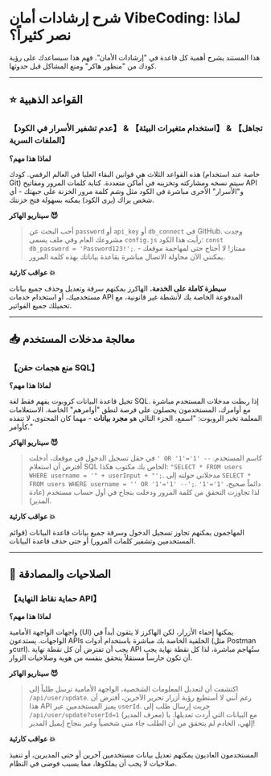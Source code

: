 # شرح إرشادات أمان VibeCoding: لماذا نصر كثيراً؟

هذا المستند يشرح أهمية كل قاعدة في "إرشادات الأمان". فهم هذا سيساعدك على رؤية كودك من "منظور هاكر" ومنع المشاكل قبل حدوثها.

---

## ⭐ القواعد الذهبية

### 【عدم تشفير الأسرار في الكود】 & 【استخدام متغيرات البيئة】 & 【تجاهل الملفات السرية】

**لماذا هذا مهم؟**

هذه القواعد الثلاث هي قوانين البقاء العليا في العالم الرقمي. كودك (خاصة عند استخدام Git) سيتم نسخه ومشاركته وتخزينه في أماكن متعددة. كتابة كلمات المرور ومفاتيح API و"الأسرار" الأخرى مباشرة في الكود مثل وشم كلمة مرور الخزنة على جبهتك - أي شخص يراك (يرى الكود) يمكنه بسهولة فتح خزنتك.

**سيناريو الهاكر 😈**
> أحب البحث عن `password` أو `api_key` أو `db_connect` في GitHub. وجدت مشروعك العام وفي ملف يسمى `config.js` رأيت هذا الكود: `const db_password = 'Password123!';`. ممتاز! لا أحتاج حتى لمهاجمة موقعك - يمكنني الآن محاولة الاتصال مباشرة بقاعدة بياناتك بهذه كلمة المرور.

**عواقب كارثية 💥**

**سيطرة كاملة على الخدمة.** الهاكرز يمكنهم سرقة وتعديل وحذف جميع بيانات مستخدميك، أو استخدام خدمات API المدفوعة الخاصة بك لأنشطة غير قانونية، مع تحميلك جميع الفواتير.

---

## 📥 معالجة مدخلات المستخدم

### 【منع هجمات حقن SQL】

**لماذا هذا مهم؟**

تخيل قاعدة البيانات كروبوت يفهم فقط لغة SQL. إذا ربطت مدخلات المستخدم مباشرة مع أوامرك، المستخدمون يحصلون على فرصة لنطق "أوامرهم" الخاصة. الاستعلامات المعلمة تخبر الروبوت: "اسمع، الجزء التالي هو **مجرد بيانات** - مهما كان المحتوى، لا تنفذه كأوامر."

**سيناريو الهاكر 😈**
> في حقل تسجيل الدخول في موقعك، أدخلت `' OR '1'='1' --` كاسم المستخدم. أفترض أن استعلام SQL الخاص بك مكتوب هكذا: `"SELECT * FROM users WHERE username = '" + userInput + "';`. مدخلاتي حولته إلى `SELECT * FROM users WHERE username = '' OR '1'='1' --';`. `'1'='1'` دائماً صحيح، لذا تجاوزت التحقق من كلمة المرور ودخلت بنجاح في أول حساب مستخدم (عادة المدير).

**عواقب كارثية 💥**

المهاجمون يمكنهم تجاوز تسجيل الدخول وسرقة جميع بيانات قاعدة البيانات (قوائم المستخدمين وتشفير كلمات المرور) أو حتى حذف قاعدة البيانات.

---

## 🔐 الصلاحيات والمصادقة

### 【حماية نقاط النهاية API】

**لماذا هذا مهم؟**

واجهات الواجهة الأمامية (UI) يمكنها إخفاء الأزرار، لكن الهاكرز لا يثقون أبداً في الواجهات. يستدعون APIs الخلفية الخاصة بك مباشرة باستخدام أدوات (مثل Postman وcurl). يجب أن تفترض أن كل نقطة نهاية API ستُهاجم مباشرة، لذا كل نقطة نهاية يجب أن تكون حارساً مستقلاً يتحقق بنفسه من هوية وصلاحيات الزوار.

**سيناريو الهاكر 😈**
> اكتشفت أن لتعديل المعلومات الشخصية، الواجهة الأمامية ترسل طلباً إلى `/api/user/update`. رغم أنني لا أستطيع رؤية أزرار تحرير الآخرين، أفترض أن هذا API يميز المستخدمين عبر `userId`. جربت إرسال طلب إلى `/api/user/update?userId=1` (معرف المدير) مع البيانات التي أردت تعديلها. يا إلهي، الخادم لم يتحقق من أن الطلب جاء مني شخصياً وغير بنجاح إيميل المدير!

**عواقب كارثية 💥**

المستخدمون العاديون يمكنهم تعديل بيانات مستخدمين آخرين أو حتى المديرين، أو تنفيذ صلاحيات لا يجب أن يملكوها، مما يسبب فوضى في النظام.
